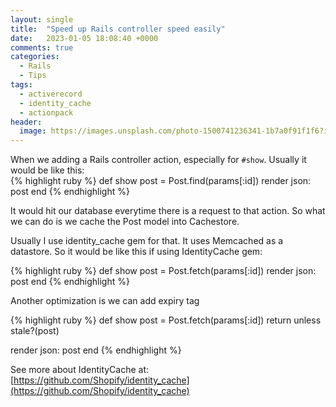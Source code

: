 ```yaml
---
layout: single
title:  "Speed up Rails controller speed easily"
date:   2023-01-05 18:08:40 +0000
comments: true
categories:
  - Rails
  - Tips
tags:
  - activerecord
  - identity_cache
  - actionpack
header:
  image: https://images.unsplash.com/photo-1500741236341-1b7a0f91f1f6?ixlib=rb-4.0.3&ixid=MnwxMjA3fDB8MHxwaG90by1wYWdlfHx8fGVufDB8fHx8&auto=format&fit=crop&w=1470&h=300&q=80
---
```


When we adding a Rails controller action, especially for `#show`. Usually it would be like this:  
{% highlight ruby %}
def show 
  post = Post.find(params[:id])
  render json: post
end
{% endhighlight %}

It would hit our database everytime there is a request to that action. So what we can do is we cache the Post model into Cachestore.

Usually I use identity_cache gem for that. It uses Memcached as a datastore. So it would be like this if using IdentityCache gem:

{% highlight ruby %}
def show 
  post = Post.fetch(params[:id])
  render json: post
end
{% endhighlight %}

Another optimization is we can add expiry tag

{% highlight ruby %}
def show 
  post = Post.fetch(params[:id])
  return unless stale?(post)

  render json: post
end
{% endhighlight %}

See more about IdentityCache at: [https://github.com/Shopify/identity_cache](https://github.com/Shopify/identity_cache)
